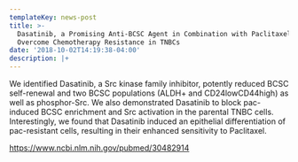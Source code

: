 ```yaml
---
templateKey: news-post
title: >-
  Dasatinib, a Promising Anti-BCSC Agent in Combination with Paclitaxel to
  Overcome Chemotherapy Resistance in TNBCs
date: '2018-10-02T14:19:38-04:00'
description: |+
---
```

We identified Dasatinib, a Src kinase family inhibitor, potently reduced BCSC self-renewal and two BCSC populations (ALDH+ and CD24lowCD44high) as well as phosphor-Src. We also demonstrated Dasatinib to block pac-induced BCSC enrichment and Src activation in the parental TNBC cells. Interestingly, we found that Dasatinib induced an epithelial differentiation of pac-resistant cells, resulting in their enhanced sensitivity to Paclitaxel.

<https://www.ncbi.nlm.nih.gov/pubmed/30482914>
